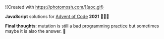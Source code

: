 ![Created with https://photomosh.com/](aoc.gif)

**JavaScript** solutions for [Advent of Code](https://adventofcode.com/2021) **2021** 🎄🎠✨ 

**Final thoughts**: mutation is still a [bad](https://www.zeptobook.com/object-mutation-in-javascript/) [programming](https://blog.sapegin.me/all/avoid-mutation/) [practice](https://dev.to/vangware/you-don-t-need-variables-2gk3) but sometimes maybe it is also the answer. 🍺
